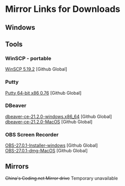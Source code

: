 # Mirror Links for Downloads

## Windows

## Tools

### WinSCP - portable

[WinSCP 5.19.2](https://github.com/markgzhou/wiki/releases/download/v0.1/WinSCP-5.19.2-Portable.zip) [Github Global] <br>

### Putty

[Putty 64-bit x86 0.76](https://github.com/markgzhou/wiki/releases/download/v0.1/putty-64bit-0.76.zip) [Github Global] <br>

### DBeaver

[dbeaver-ce-21.2.0-windows.x86_64](https://github.com/markgzhou/wiki/releases/download/v0.1/dbeaver-ce-21.2.0-win_86_64.zip) [Github Global] <br>
[dbeaver-ce-21.2.0-MacOS](https://github.com/markgzhou/wiki/releases/download/v0.1/dbeaver-ce-21.2.0-macos.dmg) [Github Global] <br>

### OBS Screen Recorder

[OBS-27.0.1-Installer-windows](https://github.com/markgzhou/wiki/releases/download/v0.1/OBS-27.0.1-Installer-x64.Windows.zip) [Github Global] <br>
[OBS-27.0.1-dmg-MacOS](https://github.com/markgzhou/wiki/releases/download/v0.1/OBS-mac-27.0.1.zip) [Github Global] <br>

## Mirrors

~~China's Coding.net Mirror drive~~  Temporary unavailable